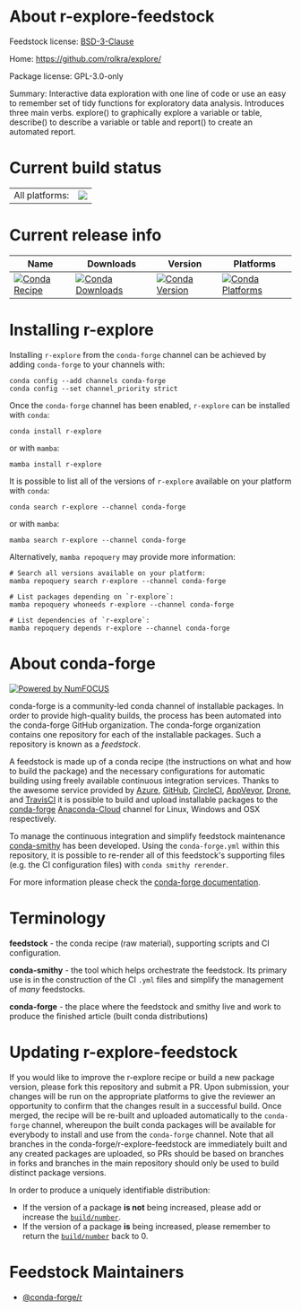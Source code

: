 About r-explore-feedstock
=========================

Feedstock license: [BSD-3-Clause](https://github.com/conda-forge/r-explore-feedstock/blob/main/LICENSE.txt)

Home: https://github.com/rolkra/explore/

Package license: GPL-3.0-only

Summary: Interactive data exploration with one line of code or use an easy to remember set of tidy functions for exploratory data analysis. Introduces three main verbs. explore() to graphically explore a variable or table, describe() to describe a variable or table and report() to create an automated report.

Current build status
====================


<table><tr><td>All platforms:</td>
    <td>
      <a href="https://dev.azure.com/conda-forge/feedstock-builds/_build/latest?definitionId=17469&branchName=main">
        <img src="https://dev.azure.com/conda-forge/feedstock-builds/_apis/build/status/r-explore-feedstock?branchName=main">
      </a>
    </td>
  </tr>
</table>

Current release info
====================

| Name | Downloads | Version | Platforms |
| --- | --- | --- | --- |
| [![Conda Recipe](https://img.shields.io/badge/recipe-r--explore-green.svg)](https://anaconda.org/conda-forge/r-explore) | [![Conda Downloads](https://img.shields.io/conda/dn/conda-forge/r-explore.svg)](https://anaconda.org/conda-forge/r-explore) | [![Conda Version](https://img.shields.io/conda/vn/conda-forge/r-explore.svg)](https://anaconda.org/conda-forge/r-explore) | [![Conda Platforms](https://img.shields.io/conda/pn/conda-forge/r-explore.svg)](https://anaconda.org/conda-forge/r-explore) |

Installing r-explore
====================

Installing `r-explore` from the `conda-forge` channel can be achieved by adding `conda-forge` to your channels with:

```
conda config --add channels conda-forge
conda config --set channel_priority strict
```

Once the `conda-forge` channel has been enabled, `r-explore` can be installed with `conda`:

```
conda install r-explore
```

or with `mamba`:

```
mamba install r-explore
```

It is possible to list all of the versions of `r-explore` available on your platform with `conda`:

```
conda search r-explore --channel conda-forge
```

or with `mamba`:

```
mamba search r-explore --channel conda-forge
```

Alternatively, `mamba repoquery` may provide more information:

```
# Search all versions available on your platform:
mamba repoquery search r-explore --channel conda-forge

# List packages depending on `r-explore`:
mamba repoquery whoneeds r-explore --channel conda-forge

# List dependencies of `r-explore`:
mamba repoquery depends r-explore --channel conda-forge
```


About conda-forge
=================

[![Powered by
NumFOCUS](https://img.shields.io/badge/powered%20by-NumFOCUS-orange.svg?style=flat&colorA=E1523D&colorB=007D8A)](https://numfocus.org)

conda-forge is a community-led conda channel of installable packages.
In order to provide high-quality builds, the process has been automated into the
conda-forge GitHub organization. The conda-forge organization contains one repository
for each of the installable packages. Such a repository is known as a *feedstock*.

A feedstock is made up of a conda recipe (the instructions on what and how to build
the package) and the necessary configurations for automatic building using freely
available continuous integration services. Thanks to the awesome service provided by
[Azure](https://azure.microsoft.com/en-us/services/devops/), [GitHub](https://github.com/),
[CircleCI](https://circleci.com/), [AppVeyor](https://www.appveyor.com/),
[Drone](https://cloud.drone.io/welcome), and [TravisCI](https://travis-ci.com/)
it is possible to build and upload installable packages to the
[conda-forge](https://anaconda.org/conda-forge) [Anaconda-Cloud](https://anaconda.org/)
channel for Linux, Windows and OSX respectively.

To manage the continuous integration and simplify feedstock maintenance
[conda-smithy](https://github.com/conda-forge/conda-smithy) has been developed.
Using the ``conda-forge.yml`` within this repository, it is possible to re-render all of
this feedstock's supporting files (e.g. the CI configuration files) with ``conda smithy rerender``.

For more information please check the [conda-forge documentation](https://conda-forge.org/docs/).

Terminology
===========

**feedstock** - the conda recipe (raw material), supporting scripts and CI configuration.

**conda-smithy** - the tool which helps orchestrate the feedstock.
                   Its primary use is in the construction of the CI ``.yml`` files
                   and simplify the management of *many* feedstocks.

**conda-forge** - the place where the feedstock and smithy live and work to
                  produce the finished article (built conda distributions)


Updating r-explore-feedstock
============================

If you would like to improve the r-explore recipe or build a new
package version, please fork this repository and submit a PR. Upon submission,
your changes will be run on the appropriate platforms to give the reviewer an
opportunity to confirm that the changes result in a successful build. Once
merged, the recipe will be re-built and uploaded automatically to the
`conda-forge` channel, whereupon the built conda packages will be available for
everybody to install and use from the `conda-forge` channel.
Note that all branches in the conda-forge/r-explore-feedstock are
immediately built and any created packages are uploaded, so PRs should be based
on branches in forks and branches in the main repository should only be used to
build distinct package versions.

In order to produce a uniquely identifiable distribution:
 * If the version of a package **is not** being increased, please add or increase
   the [``build/number``](https://docs.conda.io/projects/conda-build/en/latest/resources/define-metadata.html#build-number-and-string).
 * If the version of a package **is** being increased, please remember to return
   the [``build/number``](https://docs.conda.io/projects/conda-build/en/latest/resources/define-metadata.html#build-number-and-string)
   back to 0.

Feedstock Maintainers
=====================

* [@conda-forge/r](https://github.com/conda-forge/r/)

